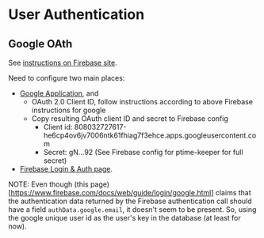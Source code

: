 # User Authentication

## Google OAth

See [instructions on Firebase site](https://www.firebase.com/docs/web/guide/login/google.html).

Need to configure two main places:
* [Google Application](https://console.developers.google.com/home/dashboard?project=ptime-keeper), and
  * OAuth 2.0 Client ID, follow instructions according to above Firebase instructions for google
  * Copy resulting OAuth client ID and secret to Firebase config
      * Client id: 808032727617-he6cp4ov6jv7006ntk61fhiag7f3ehce.apps.googleusercontent.com
      * Secret: gN...92  (See Firebase config for ptime-keeper for full secret)
* [Firebase Login & Auth page](https://ptime-keeper.firebaseio.com/?page=Auth).

NOTE: Even though (this
page)[https://www.firebase.com/docs/web/guide/login/google.html]
claims that the authentication data returned by the Firebase
authentication call should have a field `authData.google.email`, it doesn't
seem to be present.  So, using the google unique user id as the user's
key in the database (at least for now).
  
